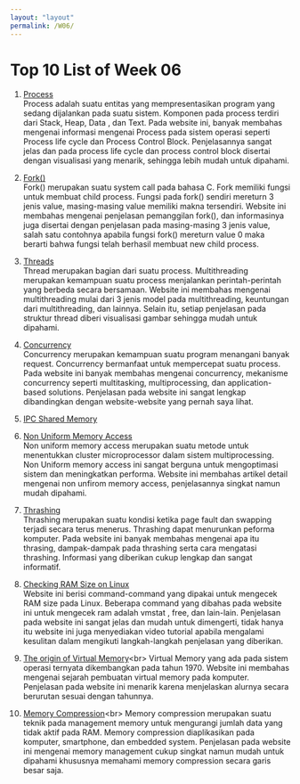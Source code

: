 ```yaml
---
layout: "layout"
permalink: /W06/
---
```


# Top 10 List of Week 06

1. [Process](https://www.tutorialspoint.com/operating_system/os_processes.htm)<br>
Process adalah suatu entitas yang mempresentasikan program yang sedang dijalankan pada suatu sistem. Komponen pada process terdiri dari Stack, Heap, Data , dan Text. Pada website ini, banyak membahas mengenai informasi mengenai Process pada sistem operasi seperti Process life cycle dan Process Control Block. Penjelasannya sangat jelas dan pada process life cycle dan process control block disertai dengan visualisasi yang menarik, sehingga lebih mudah untuk dipahami.

2. [Fork()](https://www.geeksforgeeks.org/fork-system-call/)<br>
Fork() merupakan suatu system call pada bahasa C. Fork memiliki fungsi untuk membuat child process. Fungsi pada fork() sendiri mereturn 3 jenis value, masing-masing value memiliki makna tersendiri. Website ini membahas mengenai penjelasan pemanggilan fork(), dan informasinya juga disertai dengan penjelasan pada masing-masing 3 jenis value, salah satu contohnya apabila fungsi fork() mereturn value 0 maka berarti bahwa fungsi telah berhasil membuat new child process. 

3. [Threads](https://www.cs.uic.edu/~jbell/CourseNotes/OperatingSystems/4_Threads.html)<br>
Thread merupakan bagian dari suatu process. Multithreading merupakan kemampuan suatu process menjalankan perintah-perintah yang berbeda secara bersamaan. Website ini membahas mengenai multithreading mulai dari 3 jenis model pada multithreading, keuntungan dari multithreading, dan lainnya. Selain itu, setiap penjelasan pada struktur thread diberi visualisasi gambar sehingga mudah untuk dipahami.

4. [Concurrency](https://sceweb.uhcl.edu/helm/RationalUnifiedProcess/process/workflow/ana_desi/co_cncry.htm)<br>
Concurrency merupakan kemampuan suatu program menangani banyak request. Concurrency bermanfaat untuk mempercepat suatu process. Pada website ini banyak membahas mengenai concurrency, mekanisme concurrency seperti multitasking, multiprocessing, dan application-based solutions. Penjelasan pada website ini sangat lengkap dibandingkan dengan website-website yang pernah saya lihat.

5. [IPC Shared Memory](https://notesformsc.org/shared-memory-system/)<br>


6. [Non Uniform Memory Access](https://whatis.techtarget.com/definition/NUMA-non-uniform-memory-access)<br>
Non uniform memory access merupakan suatu metode untuk menentukkan cluster microprocessor dalam sistem multiprocessing. Non Uniform memory access ini sangat berguna untuk mengoptimasi sistem dan meningkatkan performa. Website ini membahas artikel detail mengenai non unfirom memory access, penjelasannya singkat namun mudah dipahami.

7. [Thrashing ](https://www.thecrazyprogrammer.com/2019/02/thrashing-in-operating-system-os.html)<br>
Thrashing merupakan suatu kondisi ketika page fault dan swapping terjadi secara terus menerus. Thrashing dapat menurunkan peforma komputer. Pada website ini banyak membahas mengenai apa itu thrasing, dampak-dampak pada thrashing serta cara mengatasi thrashing. Informasi yang diberikan cukup lengkap dan sangat informatif.

8. [Checking RAM Size on Linux](https://www.cyberciti.biz/faq/ram-size-linux/)<br>
Website ini berisi command-command yang dipakai untuk mengecek RAM size pada Linux. Beberapa command yang dibahas pada website ini untuk mengecek ram adalah vmstat , free, dan lain-lain. Penjelasan pada website ini sangat jelas dan mudah untuk dimengerti, tidak hanya itu website ini juga menyediakan video tutorial apabila mengalami kesulitan dalam mengikuti langkah-langkah penjelasan yang diberikan.

9. [The origin of Virtual Memory](http://denninginstitute.com/itcore/virtualmemory/vmhistory.html#:~:text=The%20first%20virtual%20memory%20machine,the%20one%20level%20storage%20system.&text=Specialize%20hardware%20had%20to%20be,memory%20(secondary%20or%20primary).)<br>
Virtual Memory yang ada pada sistem operasi ternyata dikembangkan pada tahun 1970. Website ini membahas mengenai sejarah pembuatan virtual memory pada komputer. Penjelasan pada website ini menarik karena menjelaskan alurnya secara berurutan sesuai dengan tahunnya. 

10. [Memory Compression](https://www.techopedia.com/definition/30869/memory-compression#:~:text=In%20memory%20compression%2C%20portions%20of,for%20other%20programs%20and%20data.&text=Memory%20compression%20is%20available%20for,OS%20X%2C%20Linux%20and%20others.)<br>
Memory compression merupakan suatu teknik pada management memory untuk mengurangi jumlah data yang tidak aktif pada RAM. Memory compression diaplikasikan pada komputer, smartphone, dan embedded system. Penjelasan pada website ini mengenai memory management cukup singkat namun mudah untuk dipahami khususnya memahami memory compression secara garis besar saja.
